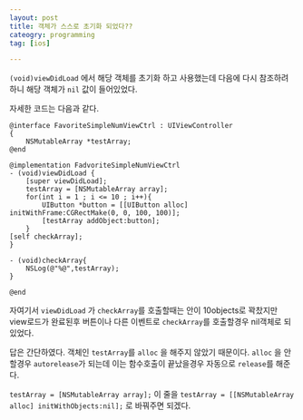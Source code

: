 ```yaml
---
layout: post
title: 객체가 스스로 초기화 되었다??
cateogry: programming
tag: [ios]

---
```

`(void)viewDidLoad` 에서 해당 객체를 초기화 하고 사용했는데 다음에 다시 참조하려 하니 해당 객체가 `nil` 값이 들어있었다. 

자세한 코드는 다음과 같다.


```
@interface FavoriteSimpleNumViewCtrl : UIViewController
{
    NSMutableArray *testArray;
@end

@implementation FadvoriteSimpleNumViewCtrl
- (void)viewDidLoad {
    [super viewDidLoad];
    testArray = [NSMutableArray array];
    for(int i = 1 ; i <= 10 ; i++){
        UIButton *button = [[UIButton alloc] initWithFrame:CGRectMake(0, 0, 100, 100)];
        [testArray addObject:button];
    }
[self checkArray];
}

- (void)checkArray{
    NSLog(@"%@",testArray);
}

@end
```

자여기서 `viewDidLoad` 가 `checkArray`를 호출할때는 안이 10objects로 꽉찼지만 view로드가 완료된후 버튼이나 다른 이벤트로  `checkArray`를 호출할경우 nil객체로 되있었다.

답은 간단하였다. 객체인 `testArray`를 `alloc` 을 해주지 않았기 때문이다. `alloc` 을 안할경우 `autorelease`가 되는데 이는 함수호출이 끝났을경우 자동으로 `release`를 해준다. 


`testArray = [NSMutableArray array];`
이 줄을
`testArray = [[NSMutableArray alloc] initWithObjects:nil];`
로 바꿔주면 되겠다.





